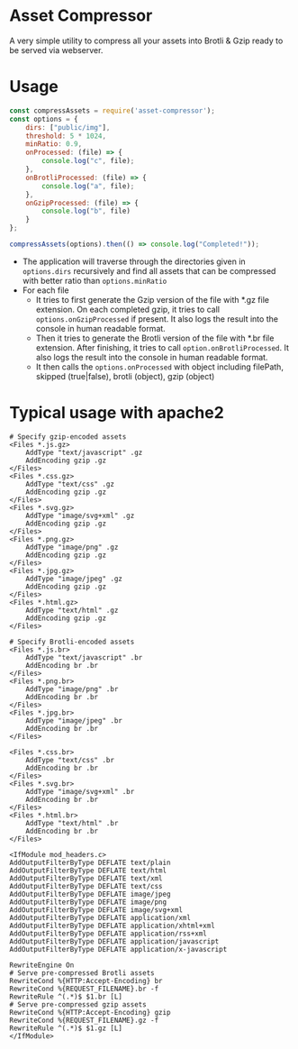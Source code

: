 # Asset Compressor
A very simple utility to compress all your assets into Brotli &amp; Gzip ready to be served via webserver.

# Usage

```js
const compressAssets = require('asset-compressor');
const options = {
    dirs: ["public/img"],
    threshold: 5 * 1024,
    minRatio: 0.9,
    onProcessed: (file) => {
        console.log("c", file);
    },
    onBrotliProcessed: (file) => {
        console.log("a", file);
    },
    onGzipProcessed: (file) => {
        console.log("b", file)
    }
};

compressAssets(options).then(() => console.log("Completed!"));
```

- The application will traverse through the directories given in `options.dirs` recursively and find all assets that can be compressed with better ratio than `options.minRatio`
- For each file
    - It tries to first generate the Gzip version of the file with *.gz file extension. On each completed gzip, it tries to call `options.onGzipProcessed` if present. It also logs the result into the console in human readable format.
    - Then it tries to generate the Brotli version of the file with *.br file extension. After finishing, it tries to call `option.onBrotliProcessed`. It also logs the result into the console in human readable format. 
    - It then calls the `options.onProcessed` with object including filePath, skipped (true|false), brotli (object), gzip (object)

# Typical usage with apache2

```
# Specify gzip-encoded assets
<Files *.js.gz>
    AddType "text/javascript" .gz
    AddEncoding gzip .gz
</Files>
<Files *.css.gz>
    AddType "text/css" .gz
    AddEncoding gzip .gz
</Files>
<Files *.svg.gz>
    AddType "image/svg+xml" .gz
    AddEncoding gzip .gz
</Files>
<Files *.png.gz>
    AddType "image/png" .gz
    AddEncoding gzip .gz
</Files>
<Files *.jpg.gz>
    AddType "image/jpeg" .gz
    AddEncoding gzip .gz
</Files>
<Files *.html.gz>
    AddType "text/html" .gz
    AddEncoding gzip .gz
</Files>

# Specify Brotli-encoded assets
<Files *.js.br>
    AddType "text/javascript" .br
    AddEncoding br .br
</Files>
<Files *.png.br>
    AddType "image/png" .br
    AddEncoding br .br
</Files>
<Files *.jpg.br>
    AddType "image/jpeg" .br
    AddEncoding br .br
</Files>

<Files *.css.br>
    AddType "text/css" .br
    AddEncoding br .br
</Files>
<Files *.svg.br>
    AddType "image/svg+xml" .br
    AddEncoding br .br
</Files>
<Files *.html.br>
    AddType "text/html" .br
    AddEncoding br .br
</Files>

<IfModule mod_headers.c>
AddOutputFilterByType DEFLATE text/plain
AddOutputFilterByType DEFLATE text/html
AddOutputFilterByType DEFLATE text/xml
AddOutputFilterByType DEFLATE text/css
AddOutputFilterByType DEFLATE image/jpeg
AddOutputFilterByType DEFLATE image/png
AddOutputFilterByType DEFLATE image/svg+xml
AddOutputFilterByType DEFLATE application/xml
AddOutputFilterByType DEFLATE application/xhtml+xml
AddOutputFilterByType DEFLATE application/rss+xml
AddOutputFilterByType DEFLATE application/javascript
AddOutputFilterByType DEFLATE application/x-javascript

RewriteEngine On
# Serve pre-compressed Brotli assets
RewriteCond %{HTTP:Accept-Encoding} br
RewriteCond %{REQUEST_FILENAME}.br -f
RewriteRule ^(.*)$ $1.br [L]
# Serve pre-compressed gzip assets
RewriteCond %{HTTP:Accept-Encoding} gzip
RewriteCond %{REQUEST_FILENAME}.gz -f
RewriteRule ^(.*)$ $1.gz [L]
</IfModule>
```